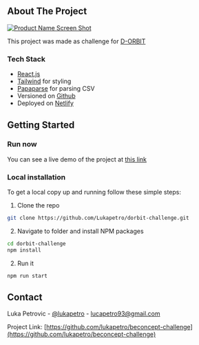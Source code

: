 <!-- ABOUT THE PROJECT -->

## About The Project

[![Product Name Screen Shot][product-screenshot]](https://happy-jones-f86c19.netlify.app/login)

This project was made as challenge for [D-ORBIT](https://www.dorbit.space/)

### Tech Stack

- [React.js](https://reactjs.org/)
- [Tailwind](https://tailwindcss.com/) for styling
- [Papaparse](https://www.papaparse.com/) for parsing CSV
- Versioned on [Github](https://github.com/Lukapetro/beconcept-challenge)
- Deployed on [Netlify](https://www.netlify.com/)

<!-- GETTING STARTED -->

## Getting Started

### Run now

You can see a live demo of the project at [this link](https://happy-jones-f86c19.netlify.app/login)

### Local installation

To get a local copy up and running follow these simple steps:

1. Clone the repo

```sh
git clone https://github.com/Lukapetro/dorbit-challenge.git
```

2. Navigate to folder and install NPM packages

```sh
cd dorbit-challenge
npm install
```

2. Run it

```sh
npm run start
```

<!-- CONTACT -->

## Contact

Luka Petrovic - [@lukapetro](https://www.linkedin.com/in/lukapetro/) - lucapetro93@gmail.com

Project Link: [https://github.com/lukapetro/beconcept-challenge](https://github.com/lukapetro/beconcept-challenge)

<!-- MARKDOWN LINKS & IMAGES -->

[product-screenshot]: src/assets/img/dorbit-challenge.png
